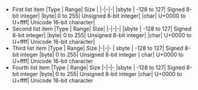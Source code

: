 * First list item
	|Type | Range|	Size |
|-|-|-|
  |sbyte |	-128 to 127|	Signed 8-bit integer|
     |byte|	0 to 255|	Unsigned 8-bit integer|
|char|	U+0000 to U+ffff|	Unicode 16-bit character|
* Second list item
    |Type | Range| Size|
    |-|-|-|
    |sbyte |	-128 to 127|	Signed 8-bit integer|
    |byte|	0 to 255|	Unsigned 8-bit integer|
    |char|	U+0000 to U+ffff|	Unicode 16-bit character|
* Third list item
  |Type | Range|	Size
  |-|-|-
   |  sbyte |	-128 to 127|	Signed 8-bit integer
 |byte|	0 to 255|	Unsigned 8-bit integer
    |    char|	U+0000 to U+ffff|	Unicode 16-bit character
* Fourth list item
    |Type | Range|	Size
    |-|-|-
   |sbyte |	-128 to 127|	Signed 8-bit integer
	|byte|	0 to 255|	Unsigned 8-bit integer
    |char|	U+0000 to U+ffff|	Unicode 16-bit character
